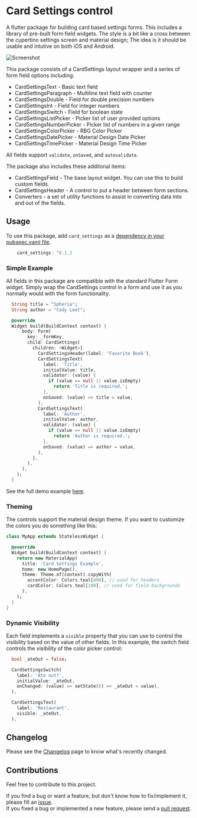 # Card Settings control

A flutter package for building card based settings forms. This includes a library of pre-built form field widgets. The style is a bit like a cross between 
the cupertino settings screen and material design; The idea is it should be usable and intutive on both iOS and Android.

![Screenshot](https://github.com/codegrue/card_settings/blob/master/images/example.gif)

This package consists of a CardSettings layout wrapper and a series of form field options including:

- CardSettingsText - Basic text field
- CardSettingsParagraph - Multiline text field with counter
- CardSettingsDouble - Field for double precision numbers
- CardSettingsInt - Field for integer numbers
- CardSettingsSwitch - Field for boolean state 
- CardSettingsListPicker - Picker list of user provided options
- CardSettingsNumberPicker - Picker list of numbers in a given range
- CardSettingsColorPicker - RBG Color Picker
- CardSettingsDatePicker - Material Design Date Picker
- CardSettingsTimePicker - Material Design Time Picker

All fields support `validate`, `onSaved`, and `autovalidate`.

The package also includes these additonal items:

- CardSettingsField - The base layout widget. You can use this to build custom fields.
- CardSettingsHeader - A control to put a header between form sections.
- Converters - a set of utility functions to assist in converting data into and out of the fields.

## Usage
To use this package, add `card_settings` as a [dependency in your pubspec.yaml file](https://flutter.io/platform-plugins/).

``` dart
    card_settings: ^0.1.2
```

### Simple Example

All fields in this package are compatible with the standard Flutter Form widget. Simply wrap the CardSettings control in a form and use it as you normally would with the form functionality.

``` dart
  String title = "Spheria";
  String author = "Cody Leet";

  @override
  Widget build(BuildContext context) {
      body: Form(
        key: _formKey,
        child: CardSettings(
          children: <Widget>[
            CardSettingsHeader(label: 'Favorite Book'),
            CardSettingsText(
              label: 'Title',
              initialValue: title,
              validator: (value) {
                if (value == null || value.isEmpty)
                  return 'Title is required.';
              },
              onSaved: (value) => title = value,
            ),
            CardSettingsText(
              label: 'Author',
              initialValue: author,
              validator: (value) {
                if (value == null || value.isEmpty)
                  return 'Author is required.';
              },
              onSaved: (value) => author = value,
            ),
          ],
        ),
      ),
    );
  }            
```

See the full demo example [here](https://pub.dartlang.org/packages/card_settings#-example-tab-).

### Theming

The controls support the material design theme. If you want to customize the colors you do something like this:

``` dart
class MyApp extends StatelessWidget {

  @override
  Widget build(BuildContext context) {
    return new MaterialApp(
      title: 'Card Settings Example',
      home: new HomePage(),
      theme: Theme.of(context).copyWith(
        accentColor: Colors.teal[400], // used for headers
        cardColor: Colors.teal[100], // used for field backgrounds
      ),
    );
  }
}

```

### Dynamic Visibility

Each field implements a `visible` property that you can use to control the visibility based on the value of other fields. In this example, the switch field controls the visibility of the color picker control:

``` dart
  bool _ateOut = false;

  CardSettingsSwitch(
    label: 'Ate out?',
    initialValue: _ateOut,
    onChanged: (value) => setState(() => _ateOut = value),
  ),

  CardSettingsText(
    label: 'Restaurant',
    visible: _ateOut,
  ),
```

## Changelog

Please see the [Changelog](https://github.com/codegrue/card_settings/blob/master/CHANGELOG.md) page to know what's recently changed.

## Contributions

Feel free to contribute to this project.

If you find a bug or want a feature, but don't know how to fix/implement it, please fill an [issue](https://github.com/codegrue/card_settings/issues).  
If you fixed a bug or implemented a new feature, please send a [pull request](https://github.com/codegrue/card_settings/pulls).
